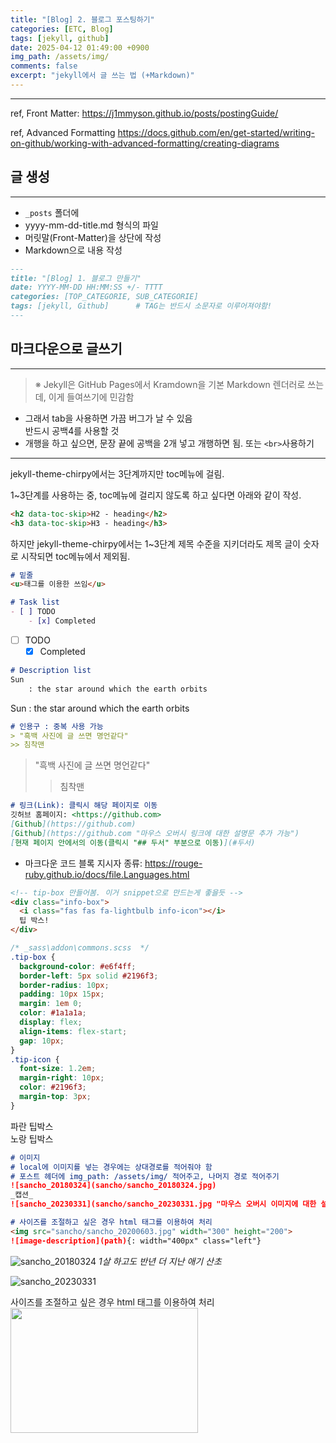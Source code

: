 ```yaml
---
title: "[Blog] 2. 블로그 포스팅하기"
categories: [ETC, Blog]
tags: [jekyll, github]
date: 2025-04-12 01:49:00 +0900
img_path: /assets/img/
comments: false
excerpt: "jekyll에서 글 쓰는 법 (+Markdown)"
---
```

---
ref, Front Matter: <https://j1mmyson.github.io/posts/postingGuide/>

ref, Advanced Formatting <https://docs.github.com/en/get-started/writing-on-github/working-with-advanced-formatting/creating-diagrams>

## 글 생성
---
- `_posts` 폴더에
- yyyy-mm-dd-title.md 형식의 파일
- 머릿말(Front-Matter)을 상단에 작성
- Markdown으로 내용 작성

```markdown
---
title: "[Blog] 1. 블로그 만들기"
date: YYYY-MM-DD HH:MM:SS +/- TTTT
categories: [TOP_CATEGORIE, SUB_CATEGORIE]
tags: [jekyll, Github]      # TAG는 반드시 소문자로 이루어져야함!
---
```

## 마크다운으로 글쓰기
---

> ※ Jekyll은 GitHub Pages에서 Kramdown을 기본 Markdown 렌더러로 쓰는데, 이게 들여쓰기에 민감함
- 그래서 tab을 사용하면 가끔 버그가 날 수 있음  
  반드시 공백4를 사용할 것
- 개행을 하고 싶으면, 문장 끝에 공백을 2개 넣고 개행하면 됨. 또는 `<br>`사용하기

---
jekyll-theme-chirpy에서는 3단계까지만 toc메뉴에 걸림.

1~3단계를 사용하는 중, toc메뉴에 걸리지 않도록 하고 싶다면 아래와 같이 작성.
```markdown
<h2 data-toc-skip>H2 - heading</h2>
<h3 data-toc-skip>H3 - heading</h3>
```
하지만 jekyll-theme-chirpy에서는 1~3단계 제목 수준을 지키더라도 제목 글이 숫자로 시작되면 toc메뉴에서 제외됨.

```markdown
# 밑줄
<u>태그를 이용한 쓰임</u> 
```

```markdown
# Task list
- [ ] TODO
    - [x] Completed
```
- [ ] TODO
    - [x] Completed

```markdown
# Description list
Sun
    : the star around which the earth orbits
```
Sun
    : the star around which the earth orbits

```markdown
# 인용구 : 중복 사용 가능
> "흑백 사진에 글 쓰면 명언같다"
>> 침착맨
```
> "흑백 사진에 글 쓰면 명언같다"
>> 침착맨

```markdown
# 링크(Link): 클릭시 해당 페이지로 이동
깃허브 홈페이지: <https://github.com>
[Github](https://github.com)
[Github](https://github.com "마우스 오버시 링크에 대한 설명문 추가 가능")
[현재 페이지 안에서의 이동(클릭시 "## 두서" 부분으로 이동)](#두서)
```
- 마크다운 코드 블록 지시자 종류: <https://rouge-ruby.github.io/docs/file.Languages.html>

```markdown
<!-- tip-box 만들어봄. 이거 snippet으로 만드는게 좋을듯 -->
<div class="info-box">
  <i class="fas fas fa-lightbulb info-icon"></i>
  팁 박스!
</div>
```

```css
/* _sass\addon\commons.scss  */
.tip-box {
  background-color: #e6f4ff;
  border-left: 5px solid #2196f3;
  border-radius: 10px;
  padding: 10px 15px;
  margin: 1em 0;
  color: #1a1a1a;
  display: flex;
  align-items: flex-start;
  gap: 10px;
}
.tip-icon {
  font-size: 1.2em;
  margin-right: 10px;
  color: #2196f3;
  margin-top: 3px;
}

```

<div class="tip-box tip-blue">
  <i class="fas fa-lightbulb tip-icon"></i>
  파란 팁박스
</div>

<div class="tip-box tip-yellow">
  <i class="fas fa-lightbulb tip-icon"></i>
  노랑 팁박스
</div>


```markdown
# 이미지
# local에 이미지를 넣는 경우에는 상대경로를 적어줘야 함
# 포스트 헤더에 img_path: /assets/img/ 적어주고, 나머지 경로 적어주기
![sancho_20180324](sancho/sancho_20180324.jpg)
_캡션_
![sancho_20230331](sancho/sancho_20230331.jpg "마우스 오버시 이미지에 대한 설명문 추가 가능")

# 사이즈를 조절하고 싶은 경우 html 태그를 이용하여 처리  
<img src="sancho/sancho_20200603.jpg" width="300" height="200"> 
![image-description](path){: width="400px" class="left"}

```
![sancho_20180324](sancho/sancho_20180324.jpg)
_1살 하고도 반년 더 지난 애기 산초_

![sancho_20230331](sancho/sancho_20230331.jpg "3월의 철쭉과 산초")

사이즈를 조절하고 싶은 경우 html 태그를 이용하여 처리  
<img src="sancho/sancho_20200603.jpg" width="300" height="200"> 